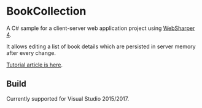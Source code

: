 # BookCollection

A C# sample for a client-server web application project using [WebSharper 4](http://websharper.com/).

It allows editing a list of book details which are persisted in server memory after every change.

[Tutorial article is here](BookCollection.md).

## Build

Currently supported for Visual Studio 2015/2017. 
